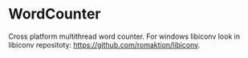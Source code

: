 # WordCounter
Cross platform multithread word counter.
For windows libiconv look in libiconv repositoty: https://github.com/romaktion/libiconv.
